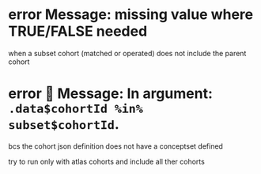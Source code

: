 # error Message: missing value where TRUE/FALSE needed

when a subset cohort (matched or operated) does not include the parent cohort

# error 📄 Message: In argument: `.data$cohortId %in% subset$cohortId`.

bcs the cohort json definition does not have a conceptset defined 

try to run only with atlas cohorts and include all ther cohorts
